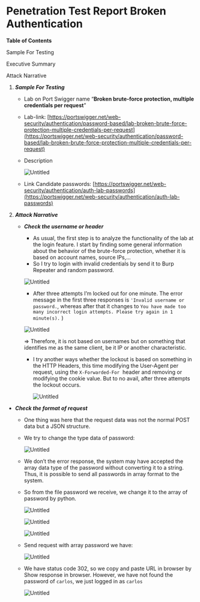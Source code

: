 # Penetration Test Report Broken Authentication

**Table of Contents**

Sample For Testing

Executive Summary

Attack Narrative

1. ***Sample For Testing***
    - Lab on Port Swigger name “**Broken brute-force protection, multiple credentials per request**”
    - Lab-link: [https://portswigger.net/web-security/authentication/password-based/lab-broken-brute-force-protection-multiple-credentials-per-request](https://portswigger.net/web-security/authentication/password-based/lab-broken-brute-force-protection-multiple-credentials-per-request)
    - Description
        
        ![Untitled](Penetration%20Test%20Report%20Broken%20Authentication%2009010b19f26c49e996b9455987823204/Untitled.png)
        
    - Link Candidate passwords: [https://portswigger.net/web-security/authentication/auth-lab-passwords](https://portswigger.net/web-security/authentication/auth-lab-passwords)
2. ***Attack Narrative***
    - ***Check the username or header***
        - As usual, the first step is to analyze the functionality of the lab at the login feature. I start by finding some general information about the behavior of the brute-force protection, whether it is based on account names, source IPs,…
        - So I try to login with invalid credentials by send it to Burp Repeater and random password.
        
        ![Untitled](Penetration%20Test%20Report%20Broken%20Authentication%2009010b19f26c49e996b9455987823204/Untitled%201.png)
        
        - After three attempts I’m locked out for one minute. The error message in the first three responses is `'Invalid username or password.`, whereas after that it changes to `You have made too many incorrect login attempts. Please try again in 1 minute(s).`
        )
        
        ![Untitled](Penetration%20Test%20Report%20Broken%20Authentication%2009010b19f26c49e996b9455987823204/Untitled%202.png)
        
        ⇒ Therefore, it is not based on usernames but on something that identifies me as the same client, be it IP or another characteristic.
        
        - I try another ways whether the lockout is based on something in the HTTP Headers, this time modifying the User-Agent per request, using the `X-Forwarded-For`
         header and removing or modifying the cookie value. But to no avail, after three attempts the lockout occurs.
            
            ![Untitled](Penetration%20Test%20Report%20Broken%20Authentication%2009010b19f26c49e996b9455987823204/Untitled%203.png)
            

- ***Check the format of request***
    - One thing was here that the request data was not the normal POST data but a JSON structure.
    - We try to change the type data of password:
        
        ![Untitled](Penetration%20Test%20Report%20Broken%20Authentication%2009010b19f26c49e996b9455987823204/Untitled%204.png)
        
    - We don’t the error response, the system may have accepted the array data type of the password without converting it to a string. Thus, it is possible to send all passwords in array format to the system.
    - So from the file password we receive, we change it to the array of password by python.
        
        ![Untitled](Penetration%20Test%20Report%20Broken%20Authentication%2009010b19f26c49e996b9455987823204/Untitled%205.png)
        
        ![Untitled](Penetration%20Test%20Report%20Broken%20Authentication%2009010b19f26c49e996b9455987823204/Untitled%206.png)
        
        ![Untitled](Penetration%20Test%20Report%20Broken%20Authentication%2009010b19f26c49e996b9455987823204/Untitled%207.png)
        
    - Send request with array password we have:
        
        ![Untitled](Penetration%20Test%20Report%20Broken%20Authentication%2009010b19f26c49e996b9455987823204/Untitled%208.png)
        
    - We have status code 302, so we copy and paste URL in browser by Show response in browser. However, we have not found the password of `carlos`, we just logged in as `carlos`
        
        ![Untitled](Penetration%20Test%20Report%20Broken%20Authentication%2009010b19f26c49e996b9455987823204/Untitled%209.png)